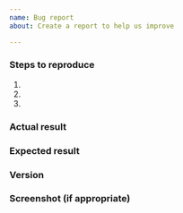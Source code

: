 ```yaml
---
name: Bug report
about: Create a report to help us improve

---
```


<!--- Provide a general summary of the issue in the Title above -->

### Steps to reproduce
<!-- Provide an unambiguous set of steps to reproduce the bug -->

1. 
1. 
1. 

### Actual result
<!--- Tell us what happens -->


### Expected result
<!--- Tell us what should happen -->


### Version
<!--- Version and client OS / Branch version -->


### Screenshot (if appropriate)
<!--- Please include screenshot capturing UI and open developer tools console -->
